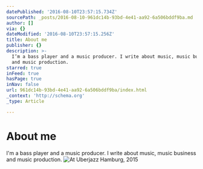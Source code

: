 ```yaml
---
datePublished: '2016-08-10T23:57:15.734Z'
sourcePath: _posts/2016-08-10-961dc14b-93bd-4e41-aa92-6a506bddf9ba.md
author: []
via: {}
dateModified: '2016-08-10T23:57:15.256Z'
title: About me
publisher: {}
description: >-
  I’m a bass player and a music producer. I write about music, music business
  and music production.
starred: true
inFeed: true
hasPage: true
inNav: false
url: 961dc14b-93bd-4e41-aa92-6a506bddf9ba/index.html
_context: 'http://schema.org'
_type: Article

---
```

# About me

I'm a bass player and a music producer. I write about music, music business and music production.
![At Uberjazz Hamburg, 2015 ](https://the-grid-user-content.s3-us-west-2.amazonaws.com/8e978387-8277-40fd-befe-c21e8028ec4d.jpg)